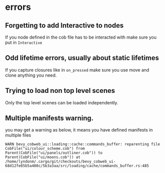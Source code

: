 # errors

## Forgetting to add Interactive to nodes
If you node defined in the cob file has to be interacted with make sure you put in `Interactive`

## Odd lifetime errors, usually about static lifetimes
If you capture closures like in `on_pressed` make sure you use move and clone anything you need.

## Trying to load non top level scenes
Only the top level scenes can be loaded independently.

## Multiple manifests warning.

you may get a warning as below, it means you have defined manifests in multiple files

`WARN bevy_cobweb_ui::loading::cache::commands_buffer: reparenting file CobFile("ui/colour_scheme.cob") from Parent(CobFile("ui/panels/outliner.cob")) to Parent(CobFile("ui/moons.cob"))
    at /home/lyndonm/.cargo/git/checkouts/bevy_cobweb_ui-68d12fe85b5a400c/5b3a3aa/src/loading/cache/commands_buffer.rs:485`
